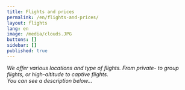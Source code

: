 ```yaml
---
title: Flights and prices
permalink: /en/flights-and-prices/
layout: flights
lang: en
image: /media/clouds.JPG
buttons: []
sidebar: []
published: true
---
```

_We offer various locations and type of flights. From private- to group flights, or high-altitude to captive flights._\
_You can see a description below..._
